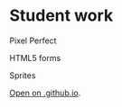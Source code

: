 # Student work 

Pixel Perfect

HTML5 forms

Sprites

[Open on .github.io](https://nata25.github.io/html_6_pixel-perfect/).
